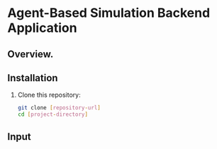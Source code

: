 # Agent-Based Simulation Backend Application

## Overview.

## Installation
1. Clone this repository:
   ```bash
   git clone [repository-url]
   cd [project-directory]

## Input